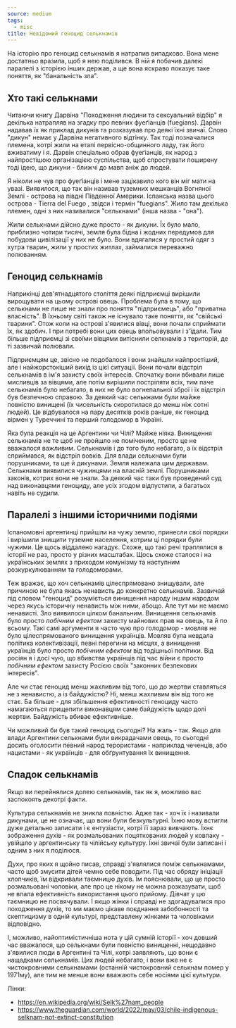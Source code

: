 ```yaml
---
source: medium
tags:
  - misc
title: Невідомий геноцид селькнамів 
---
```


На історію про геноцид селькнамів я натрапив випадково. 
Вона мене достатньо вразила, щоб я нею поділився. 
В ній я побачив далекі паралелі з історією інших держав, а ще вона яскраво показує таке поняття, як "банальність зла".

## Хто такі селькнами

Читаючи книгу Дарвіна "Походження людини та сексуальний відбір" я декілька натрапляв на згадку про певних фуеґіанців (fuegians). 
Дарвін надавав їх як приклад дикунів та розказував про деякі їхні звичаї.
Слово "дикун" немає у Дарвіна негативного відтінку. 
Так тоді позначалися племена, котрі жили на етапі первісно-общинного ладу, так його вживатиму і я. 
Дарвін спеціально обрав фуеґіанців, як народ з найпростішою організацією суспільства, щоб спростувати поширену тоді ідею, що дикуни - ближчі до мавп аніж до людей.

Я ніколи не чув про фуеґіанців і мене зацікавило кого він міг мати на увазі. 
Виявилося, що так він називав туземних мешканців Вогняної Землі - острова на півдні Південної Америки. 
Іспанська назва цього острова - Tierra del Fuego , звідси і термін "fuegians". 
Жило там декілька племен, одні з них називалися "селькнами" (інша назва - "она"). 

Жили селькнами дійсно дуже просто - як дикуни. 
Їх було мало, приблизно чотири тисячі, земля була бідна і жодних передумов для побудови цивілізації у них не було. 
Вони вдягалися у простий одяг з хутра тварин, жили у простих житлах, займалися переважно полюванням.

## Геноцид селькнамів

Наприкінці дев'ятнадцятого століття деякі підприємці вирішили вирощувати на цьому острові овець. 
Проблема була в тому, що селькнами не лише не знали про поняття "підприємець", або "приватна власність". 
В їхньому світі також не існувало таке поняття, як "свійські тварини". 
Отож коли на острові з'явилися вівці, вони почали сприймати їх, як здобич.
І при потребі вони цих овець впольовували і з'їдали.
Тим більше підприємці зі своїми вівцями витіснили селкнамів з територій, де ті зазвичай полювали.

Підприємцям це, звісно не подобалося і вони знайшли найпростіший, але і найжорстокіший вихід із цієї ситуації. 
Вони почали відстріл селькнамів в ім'я захисту своїх інтересів. 
Спочатку вони вбивали лише мисливців за вівцями, але потім вирішили постріляти всіх, тим паче селькнамів було небагато, в них не було вогнепальної зброї і їх відстріл був безпечною справою. 
За деякий час селькнами були майже повністю винищені (їх чисельність скоротилася до менш ніж сотні людей). 
Це відбувалося на пару десятків років раніше, як геноцид вірмен у Туреччині та перший голодомор в Україні. 

Яка була реакція на це Аргентини чи Чілі? 
Майже ніяка. 
Винищення селькнамів не те щоб не пройшло не поміченим, просто це не вважалося важливим.
Селькнамів і до того було небагато, а їх відстріл сприймався, як відстріл вовків. 
Для влади селькнами були порушниками, та ще й дикунами. 
Земля належала цим державам. 
Селькнами виявилися чужинцями на власній землі. 
Порушниками законів, котрих вони не знали. 
За деякий час таки був проведений суд над виконавцями геноциду, але усіх згодом відпустили, а багатьох навіть не судили.

## Паралелі з іншими історичними подіями

Іспаномовні аргентинці прийшли на чужу землю, принесли свої порядки і вирішили знищити туземне населення, котрим ці порядки були чужими. 
Це щось віддалено нагадує. 
Схоже, що такі речі траплялися в історії не раз, просто у різних масштабах. 
Щось схоже сталося і на українських землях з приходом комунізму та наступним розкуркулюванням та голодоморами.

Теж вражає, що хоч селькнамів цілеспрямовано знищували, але причиною не була якась ненависть до конкретно селькнамів. 
Зазвичай під словом "геноцид" розуміється винищення народу іншим народом через якусь історичну ненависть між ними, абощо. 
Але тут ми не маємо ненависті. 
Зло виявилося цілком банальним. 
Винищення селькнамів було просто _побічним ефектом_ захисту майнових прав на овець, та й по всьому. 
Такі самі аргументи я часто чую про голодомор - мовляв не було цілеспрямованого винищення українців. 
Мовляв була невдала політика колективізації, певні перегини на місцях, а винищення українців було просто _побічним ефектом_ від тодішньої політики. 
Від росіян я і досі чую, що вбивства українців під час війни є просто _побічним ефектом_ захисту Росією своїх "законних безпекових інтересів". 

Але чи стає геноцид менш жахливим від того, що до жертви ставляться не з ненавистю, а із байдужістю? 
Ні, менш жахливим він від того не стає. 
Ба більше - для збільшення ефективності геноциду часто намагаються прищепити виконавцям саме байдужість щодо долі жертви. 
Байдужість вбиває ефективніше. 

Чи можливий би був такий геноцид сьогодні? 
На жаль - так. 
Якщо для влади Аргентини селькнами були викрадачами овець, то сьогодні досить оголосити певний народ терористами - наприклад чеченців, або нацистами - як українців - для обґрунтування їх винищення. 

## Спадок селькнамів

Якщо ви перейнялися долею селькнамів, так як я, можливо вас заспокоять декотрі факти. 

Культура селькнамів не зникла повністю. 
Адже так - хоч їх і називали дикунами, це не означає, що вони були безкультурні. 
Їхню мову встигли дуже детально записати і є ентузіасти, котрі її зараз вивчають. 
Їхнє зображення духів - як розмальованих поцяткованих людей у ковпаку - увійшло у аргентинську та чілійську культуру. 
Їхні звичаї були записані і одним з них я поділюся. 

Духи, про яких я щойно писав, справді з'являлися поміж селькнамами, часто щоб змусити дітей чемно себе поводити. 
Під час обряду ініціації хлопчиків, їм відкривали таємницю духів. 
Їм пояснювали, що це просто розмальовані чоловіки, але про це нікому не можна розказувати, щоб не впала ефективність використання цього прийому. 
Дівчат у цю таємницю не посвячували. 
І якщо жінки і справді не здогадувалися про походження духів, то ми маємо цікаве поєднання забобонності та скептицизму в одній культурі, представлену жінками та чоловіками відповідно.

І, можливо, найоптимістичніша нота у цій сумній історії - хоч довший час вважалося, що селькнами були повністю винищенні, нещодавно з'явилися люди в Аргентині та Чілі, котрі заявляють, що вони є нащадками селькнамів. 
Цих людей небагато, і вони вже не є чистокровними селькнамами (останній чистокровний селькнам помер у 1971му), але тим не менше вони вважають себе носіями цієї культури.

Лінки:

 - https://en.wikipedia.org/wiki/Selk%27nam_people
 - https://www.theguardian.com/world/2022/may/03/chile-indigenous-selknam-not-extinct-constitution


